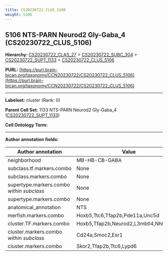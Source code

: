 ```yaml
---
title: CS20230722_CLUS_5106
weight: 5106
---
```

## 5106 NTS-PARN Neurod2 Gly-Gaba_4 (CS20230722_CLUS_5106)
<b>Hierarchy: </b>
[CS20230722_CLAS_27](../CS20230722_CLAS_27) >
[CS20230722_SUBC_304](../CS20230722_SUBC_304) >
[CS20230722_SUPT_1133](../CS20230722_SUPT_1133) >
[CS20230722_CLUS_5106](../CS20230722_CLUS_5106)

**PURL:** [https://purl.brain-bican.org/taxonomy/CCN20230722/CS20230722_CLUS_5106](https://purl.brain-bican.org/taxonomy/CCN20230722/CS20230722_CLUS_5106)

---


**Labelset:** cluster (Rank: 0)

**Parent Cell Set:** 1133 NTS-PARN Neurod2 Gly-Gaba_4 ([CS20230722_SUPT_1133](../CS20230722_SUPT_1133))



**Cell Ontology Term:** 

[MARKER GENES.]: #


---

[TRANSFERRED ANNOTATIONS.]: #


[AUTHOR ANNOTATION FIELDS.]: #


**Author annotation fields:**

| Author annotation | Value |
|-------------------|-------|
|neighborhood|MB-HB-CB-GABA|
|subclass.tf.markers.combo|None|
|subclass.markers.combo|None|
|supertype.markers.combo _within subclass_|None|
|supertype.markers.combo|None|
|anatomical_annotation|NTS|
|merfish.markers.combo|Hoxb5,Ttc6,Tfap2b,Pde11a,Unc5d|
|cluster.TF.markers.combo|Hoxb5,Tfap2b,Neurod2,L3mbtl4,Nhlh2,Esr1|
|cluster.markers.combo _within subclass_|Cd24a,Smoc2,Esr1|
|cluster.markers.combo|Skor2,Tfap2b,Ttc6,Lypd6|
